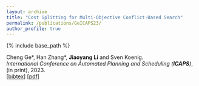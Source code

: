```yaml
---
layout: archive
title: "Cost Splitting for Multi-Objective Conflict-Based Search"
permalink: /publications/GeICAPS23/
author_profile: true
---
```


{% include base_path %}

Cheng Ge*, Han Zhang*, **Jiaoyang Li** and Sven Koenig.      
<i>International Conference on Automated Planning and Scheduling (**ICAPS**)</i>, (in print), 2023.     
[<a href="javascript:void(0)" onclick="(function(target, id) { if ($('#' + id).css('display') == 'block') { $('#' + id).hide('fast'); $(target).text('bibtex') } else { $('#' + id).show('fast'); $(target).text('bibtex▲') } })(this, 'bibtex-GeICAPS23');">bibtex</a>]
[[pdf](https://jiaoyangli.me/files/GeICAPS23.pdf)]
<div id="bibtex-GeICAPS23" style="display:none">
<pre>@inproceedings{GeICAPS23,
  author    = {Cheng Ge and Han Zhang and Jiaoyang Li and Sven Koenig},
  title     = {Cost Splitting for Multi-Objective Conflict-Based Search},
  booktitle = {Proceedings of the International Conference on Automated Planning and Scheduling (ICAPS)},
  year      = {2023}
}
</pre></div>  

